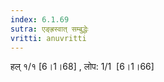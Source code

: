 ```yaml
---
index: 6.1.69
sutra: एङ्ह्रस्वात्‌ सम्बुद्धेः
vritti: anuvritti
---
```


 हल् १/१ [6।1।68] , लोप: 1/1  [6।1।66] 